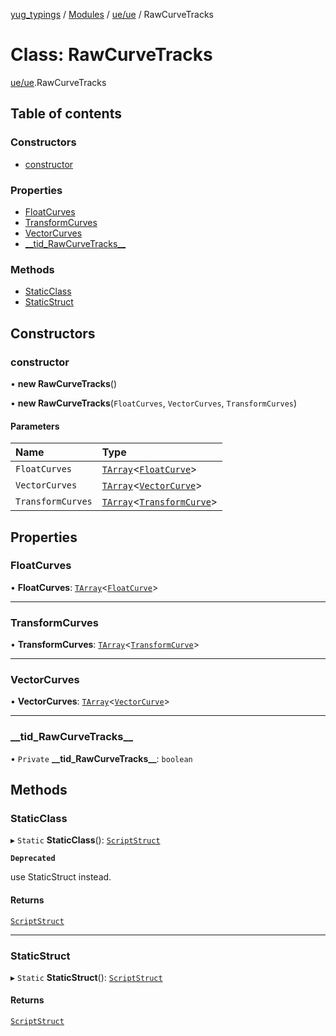 [yug_typings](../README.md) / [Modules](../modules.md) / [ue/ue](../modules/ue_ue.md) / RawCurveTracks

# Class: RawCurveTracks

[ue/ue](../modules/ue_ue.md).RawCurveTracks

## Table of contents

### Constructors

- [constructor](ue_ue.RawCurveTracks.md#constructor)

### Properties

- [FloatCurves](ue_ue.RawCurveTracks.md#floatcurves)
- [TransformCurves](ue_ue.RawCurveTracks.md#transformcurves)
- [VectorCurves](ue_ue.RawCurveTracks.md#vectorcurves)
- [\_\_tid\_RawCurveTracks\_\_](ue_ue.RawCurveTracks.md#__tid_rawcurvetracks__)

### Methods

- [StaticClass](ue_ue.RawCurveTracks.md#staticclass)
- [StaticStruct](ue_ue.RawCurveTracks.md#staticstruct)

## Constructors

### constructor

• **new RawCurveTracks**()

• **new RawCurveTracks**(`FloatCurves`, `VectorCurves`, `TransformCurves`)

#### Parameters

| Name | Type |
| :------ | :------ |
| `FloatCurves` | [`TArray`](../interfaces/ue_puerts.TArray.md)<[`FloatCurve`](ue_ue.FloatCurve.md)\> |
| `VectorCurves` | [`TArray`](../interfaces/ue_puerts.TArray.md)<[`VectorCurve`](ue_ue.VectorCurve.md)\> |
| `TransformCurves` | [`TArray`](../interfaces/ue_puerts.TArray.md)<[`TransformCurve`](ue_ue.TransformCurve.md)\> |

## Properties

### FloatCurves

• **FloatCurves**: [`TArray`](../interfaces/ue_puerts.TArray.md)<[`FloatCurve`](ue_ue.FloatCurve.md)\>

___

### TransformCurves

• **TransformCurves**: [`TArray`](../interfaces/ue_puerts.TArray.md)<[`TransformCurve`](ue_ue.TransformCurve.md)\>

___

### VectorCurves

• **VectorCurves**: [`TArray`](../interfaces/ue_puerts.TArray.md)<[`VectorCurve`](ue_ue.VectorCurve.md)\>

___

### \_\_tid\_RawCurveTracks\_\_

• `Private` **\_\_tid\_RawCurveTracks\_\_**: `boolean`

## Methods

### StaticClass

▸ `Static` **StaticClass**(): [`ScriptStruct`](ue_ue.ScriptStruct.md)

**`Deprecated`**

use StaticStruct instead.

#### Returns

[`ScriptStruct`](ue_ue.ScriptStruct.md)

___

### StaticStruct

▸ `Static` **StaticStruct**(): [`ScriptStruct`](ue_ue.ScriptStruct.md)

#### Returns

[`ScriptStruct`](ue_ue.ScriptStruct.md)
